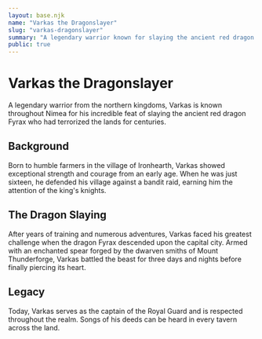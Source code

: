 ```yaml
---
layout: base.njk
name: "Varkas the Dragonslayer"
slug: "varkas-dragonslayer"
summary: "A legendary warrior known for slaying the ancient red dragon Fyrax."
public: true
---
```


# Varkas the Dragonslayer

A legendary warrior from the northern kingdoms, Varkas is known throughout Nimea for his incredible feat of slaying the ancient red dragon Fyrax who had terrorized the lands for centuries.

## Background

Born to humble farmers in the village of Ironhearth, Varkas showed exceptional strength and courage from an early age. When he was just sixteen, he defended his village against a bandit raid, earning him the attention of the king's knights.

## The Dragon Slaying

After years of training and numerous adventures, Varkas faced his greatest challenge when the dragon Fyrax descended upon the capital city. Armed with an enchanted spear forged by the dwarven smiths of Mount Thunderforge, Varkas battled the beast for three days and nights before finally piercing its heart.

## Legacy

Today, Varkas serves as the captain of the Royal Guard and is respected throughout the realm. Songs of his deeds can be heard in every tavern across the land.